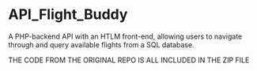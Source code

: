 # API_Flight_Buddy
A PHP-backend API with an HTLM front-end, allowing users to navigate through and query available flights from a SQL database.


THE CODE FROM THE ORIGINAL REPO IS ALL INCLUDED IN THE ZIP FILE
